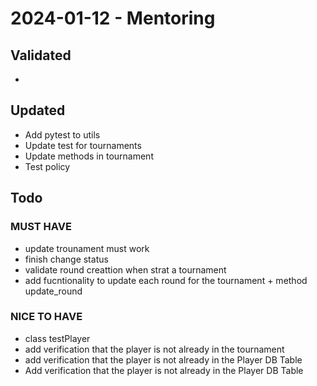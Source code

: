 # 2024-01-12 - Mentoring


## Validated
- 

## Updated
- Add pytest to utils
- Update test for tournaments 
- Update methods in tournament 
- Test policy 

## Todo

### MUST HAVE
- update trounament must work 
- finish change status 
- validate round creattion when strat a tournament 
- add fucntionality to update each round for the tournament + method update_round



### NICE TO HAVE
- class testPlayer
- add verification that the player is not already in the tournament
- add verification that the player is not already in the Player DB Table
- Add verification that the player is not already in the Player DB Table

